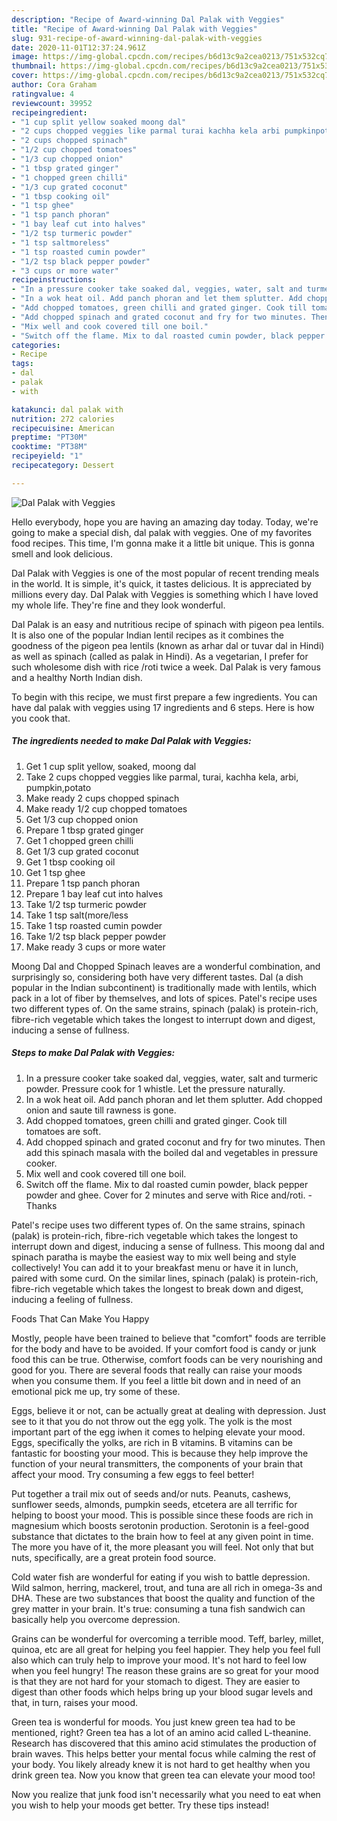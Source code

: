 ```yaml
---
description: "Recipe of Award-winning Dal Palak with Veggies"
title: "Recipe of Award-winning Dal Palak with Veggies"
slug: 931-recipe-of-award-winning-dal-palak-with-veggies
date: 2020-11-01T12:37:24.961Z
image: https://img-global.cpcdn.com/recipes/b6d13c9a2cea0213/751x532cq70/dal-palak-with-veggies-recipe-main-photo.jpg
thumbnail: https://img-global.cpcdn.com/recipes/b6d13c9a2cea0213/751x532cq70/dal-palak-with-veggies-recipe-main-photo.jpg
cover: https://img-global.cpcdn.com/recipes/b6d13c9a2cea0213/751x532cq70/dal-palak-with-veggies-recipe-main-photo.jpg
author: Cora Graham
ratingvalue: 4
reviewcount: 39952
recipeingredient:
- "1 cup split yellow soaked moong dal"
- "2 cups chopped veggies like parmal turai kachha kela arbi pumpkinpotato"
- "2 cups chopped spinach"
- "1/2 cup chopped tomatoes"
- "1/3 cup chopped onion"
- "1 tbsp grated ginger"
- "1 chopped green chilli"
- "1/3 cup grated coconut"
- "1 tbsp cooking oil"
- "1 tsp ghee"
- "1 tsp panch phoran"
- "1 bay leaf cut into halves"
- "1/2 tsp turmeric powder"
- "1 tsp saltmoreless"
- "1 tsp roasted cumin powder"
- "1/2 tsp black pepper powder"
- "3 cups or more water"
recipeinstructions:
- "In a pressure cooker take soaked dal, veggies, water, salt and turmeric powder. Pressure cook for 1 whistle. Let the pressure naturally."
- "In a wok heat oil. Add panch phoran and let them splutter. Add chopped onion and saute till rawness is gone."
- "Add chopped tomatoes, green chilli and grated ginger. Cook till tomatoes are soft."
- "Add chopped spinach and grated coconut and fry for two minutes. Then add this spinach masala with the boiled dal and vegetables in pressure cooker."
- "Mix well and cook covered till one boil."
- "Switch off the flame. Mix to dal roasted cumin powder, black pepper powder and ghee. Cover for 2 minutes and serve with Rice and/roti. Thanks"
categories:
- Recipe
tags:
- dal
- palak
- with

katakunci: dal palak with 
nutrition: 272 calories
recipecuisine: American
preptime: "PT30M"
cooktime: "PT38M"
recipeyield: "1"
recipecategory: Dessert

---
```



![Dal Palak with Veggies](https://img-global.cpcdn.com/recipes/b6d13c9a2cea0213/751x532cq70/dal-palak-with-veggies-recipe-main-photo.jpg)

Hello everybody, hope you are having an amazing day today. Today, we're going to make a special dish, dal palak with veggies. One of my favorites food recipes. This time, I'm gonna make it a little bit unique. This is gonna smell and look delicious.

Dal Palak with Veggies is one of the most popular of recent trending meals in the world. It is simple, it's quick, it tastes delicious. It is appreciated by millions every day. Dal Palak with Veggies is something which I have loved my whole life. They're fine and they look wonderful.

Dal Palak is an easy and nutritious recipe of spinach with pigeon pea lentils. It is also one of the popular Indian lentil recipes as it combines the goodness of the pigeon pea lentils (known as arhar dal or tuvar dal in Hindi) as well as spinach (called as palak in Hindi). As a vegetarian, I prefer for such wholesome dish with rice /roti twice a week. Dal Palak is very famous and a healthy North Indian dish.


To begin with this recipe, we must first prepare a few ingredients. You can have dal palak with veggies using 17 ingredients and 6 steps. Here is how you cook that.

<!--inarticleads1-->

##### The ingredients needed to make Dal Palak with Veggies:

1. Get 1 cup split yellow, soaked, moong dal
1. Take 2 cups chopped veggies like parmal, turai, kachha kela, arbi, pumpkin,potato
1. Make ready 2 cups chopped spinach
1. Make ready 1/2 cup chopped tomatoes
1. Get 1/3 cup chopped onion
1. Prepare 1 tbsp grated ginger
1. Get 1 chopped green chilli
1. Get 1/3 cup grated coconut
1. Get 1 tbsp cooking oil
1. Get 1 tsp ghee
1. Prepare 1 tsp panch phoran
1. Prepare 1 bay leaf cut into halves
1. Take 1/2 tsp turmeric powder
1. Take 1 tsp salt(more/less
1. Take 1 tsp roasted cumin powder
1. Take 1/2 tsp black pepper powder
1. Make ready 3 cups or more water


Moong Dal and Chopped Spinach leaves are a wonderful combination, and surprisingly so, considering both have very different tastes. Dal (a dish popular in the Indian subcontinent) is traditionally made with lentils, which pack in a lot of fiber by themselves, and lots of spices. Patel&#39;s recipe uses two different types of. On the same strains, spinach (palak) is protein-rich, fibre-rich vegetable which takes the longest to interrupt down and digest, inducing a sense of fullness. 

<!--inarticleads2-->

##### Steps to make Dal Palak with Veggies:

1. In a pressure cooker take soaked dal, veggies, water, salt and turmeric powder. Pressure cook for 1 whistle. Let the pressure naturally.
1. In a wok heat oil. Add panch phoran and let them splutter. Add chopped onion and saute till rawness is gone.
1. Add chopped tomatoes, green chilli and grated ginger. Cook till tomatoes are soft.
1. Add chopped spinach and grated coconut and fry for two minutes. Then add this spinach masala with the boiled dal and vegetables in pressure cooker.
1. Mix well and cook covered till one boil.
1. Switch off the flame. Mix to dal roasted cumin powder, black pepper powder and ghee. Cover for 2 minutes and serve with Rice and/roti. - Thanks


Patel&#39;s recipe uses two different types of. On the same strains, spinach (palak) is protein-rich, fibre-rich vegetable which takes the longest to interrupt down and digest, inducing a sense of fullness. This moong dal and spinach paratha is maybe the easiest way to mix well being and style collectively! You can add it to your breakfast menu or have it in lunch, paired with some curd. On the similar lines, spinach (palak) is protein-rich, fibre-rich vegetable which takes the longest to break down and digest, inducing a feeling of fullness. 

Foods That Can Make You Happy


Mostly, people have been trained to believe that "comfort" foods are terrible for the body and have to be avoided. If your comfort food is candy or junk food this can be true. Otherwise, comfort foods can be very nourishing and good for you. There are several foods that really can raise your moods when you consume them. If you feel a little bit down and in need of an emotional pick me up, try some of these.

Eggs, believe it or not, can be actually great at dealing with depression. Just see to it that you do not throw out the egg yolk. The yolk is the most important part of the egg iwhen it comes to helping elevate your mood. Eggs, specifically the yolks, are rich in B vitamins. B vitamins can be fantastic for boosting your mood. This is because they help improve the function of your neural transmitters, the components of your brain that affect your mood. Try consuming a few eggs to feel better!

Put together a trail mix out of seeds and/or nuts. Peanuts, cashews, sunflower seeds, almonds, pumpkin seeds, etcetera are all terrific for helping to boost your mood. This is possible since these foods are rich in magnesium which boosts serotonin production. Serotonin is a feel-good substance that dictates to the brain how to feel at any given point in time. The more you have of it, the more pleasant you will feel. Not only that but nuts, specifically, are a great protein food source.

Cold water fish are wonderful for eating if you wish to battle depression. Wild salmon, herring, mackerel, trout, and tuna are all rich in omega-3s and DHA. These are two substances that boost the quality and function of the grey matter in your brain. It's true: consuming a tuna fish sandwich can basically help you overcome depression. 

Grains can be wonderful for overcoming a terrible mood. Teff, barley, millet, quinoa, etc are all great for helping you feel happier. They help you feel full also which can truly help to improve your mood. It's not hard to feel low when you feel hungry! The reason these grains are so great for your mood is that they are not hard for your stomach to digest. They are easier to digest than other foods which helps bring up your blood sugar levels and that, in turn, raises your mood.

Green tea is wonderful for moods. You just knew green tea had to be mentioned, right? Green tea has a lot of an amino acid called L-theanine. Research has discovered that this amino acid stimulates the production of brain waves. This helps better your mental focus while calming the rest of your body. You likely already knew it is not hard to get healthy when you drink green tea. Now you know that green tea can elevate your mood too!

Now you realize that junk food isn't necessarily what you need to eat when you wish to help your moods get better. Try  these tips  instead!

